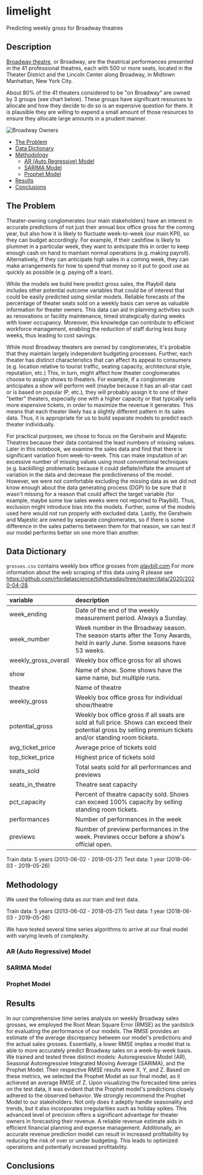 # limelight
Predicting weekly gross for Broadway theatres

## Description

[Broadway theatre](https://en.wikipedia.org/wiki/Broadway_theatre), or Broadway, are the theatrical performances presented in the 41 professional theatres, each with 500 or more seats, located in the Theater District and the Lincoln Center along Broadway, in Midtown Manhattan, New York City. 

About 80% of the 41 theaters considered to be \"on Broadway\" are owned by 3 groups (see chart below). These groups have significant resources to allocate and how they decide to do so is an expensive question for them. It is plausible they are willing to expend a small amount of those resources to ensure they allocate large amounts in a prudent manner.
   
![Broadway Owners](https://raw.githubusercontent.com/Shreeyabehera/limelight/main/img/sunburst_plot_broadway_theatres_owners.png)

<!-- MarkdownTOC autolink="true" autoanchor="true" -->

- [The Problem](#the-problem)
- [Data Dictionary](#Data-dictionary)
- [Methodology](#methodology)
    - [AR (Auto Regressive) Model](#AR-Model)
    - [SARIMA Model](#SARIMA-Model)
    - [Prophet Model](#Prophet-Model)
- [Results](#results)
- [Conclusions](#Conclusion)


<!-- /MarkdownTOC -->



<a id="the-problem"></a>
## The Problem

Theater-owning conglomerates (our main stakeholders) have an interest in accurate predictions of not just their annual box office gross for the coming year, but also how it is likely to fluctuate week-to-week (our main KPI), so they can budget accordingly. For example, if their cashflow is likely to plummet in a particular week, they want to anticipate this in order to keep enough cash on hand to maintain normal operations (e.g. making payroll). Alternatively, if they can anticipate high sales in a coming week, they can make arrangements for how to spend that money so it put to good use as quickly as possible (e.g. paying off a loan).

While the models we build here predict gross sales, the Playbill data includes other potential outcome variables that could be of interest that could be easily predicted using similar models. Reliable forecasts of the percentage of theater seats sold on a weekly basis can serve as valuable information for theater owners. This data can aid in planning activities such as renovations or facility maintenance, timed strategically during weeks with lower occupancy. Moreover, this knowledge can contribute to efficient workforce management, enabling the reduction of staff during less busy weeks, thus leading to cost savings.

While most Broadway theaters are owned by conglomerates, it's probable that they maintain largely independent budgeting processes. Further, each theater has distinct characteristics that can affect its appeal to consumers (e.g. location relative to tourist traffic, seating capacity, architectural style, reputation, etc.) This, in turn, might affect how theater conglomerates choose to assign shows to theaters. For example, if a conglomerate anticipates a show will perform well (maybe because it has an all-star cast or is based on popular IP, etc.), they will probably assign it to one of their "better" theaters, especially one with a higher capacity or that typically sells more expensive tickets, in order to maximize the revenue it generates. This means that each theater likely has a slightly different pattern in its sales data. Thus, it is appropriate for us to build separate models to predict each theater individually.

For practical purposes, we chose to focus on the Gershwin and Majestic Theatres because their data contained the least numbers of missing values. Later in this notebook, we examine the sales data and find that there is significant variation from week-to-week. This can make imputation of an excessive number of missing values using most conventional techniques (e.g. backilling) problematic because it could deflate/inflate the amount of variation in the data and decrease the predictiveness of the model. However, we were not comfortable excluding the missing data as we did not know enough about the data generating process (DGP) to be sure that it wasn't missing for a reason that could affect the target variable (for example, maybe some low sales weeks were not reported to Playbill). Thus, exclusion might introduce bias into the models. Further, some of the models used here would not run properly with excluded data. Lastly, the Gershwin and Majestic are owned by separate conglomerates, so if there is some difference in the sales patterns between them for that reason, we can test if our model performs better on one more than another.




<a id="Data-dictionary"></a>
## Data Dictionary

`grosses.csv` contains weekly box office grosses from [playbill.com](https://www.playbill.com/grosses)
For more information about the web scraping of this data using R please see https://github.com/rfordatascience/tidytuesday/tree/master/data/2020/2020-04-28.

| variable             | description                                                  |
| :------------------- |  :----------------------------------------------------------- |
| week_ending          |  Date of the end of the weekly measurement period. Always a Sunday. |
| week_number          |  Week number in the Broadway season. The season starts after the Tony Awards, held in early June. Some seasons have 53 weeks. |
| weekly_gross_overall |  Weekly box office gross for all shows                        |
| show                 | Name of show. Some shows have the same name, but multiple runs. |
| theatre              |  Name of theatre                                              |
| weekly_gross         |  Weekly box office gross for individual show/theatre                  |
| potential_gross      | Weekly box office gross if all seats are sold at full price. Shows can exceed their potential gross by selling premium tickets and/or standing room tickets. |
| avg_ticket_price     |  Average price of tickets sold                                |
| top_ticket_price     |  Highest price of tickets sold                                |
| seats_sold           |  Total seats sold for all performances and previews           |
| seats_in_theatre     |  Theatre seat capacity                                        |
| pct_capacity         |  Percent of theatre capacity sold. Shows can exceed 100% capacity by selling standing room tickets. |
| performances         |  Number of performances in the week                           |
| previews             |  Number of preview performances in the week. Previews occur before a show's official open. |


Train data: 5 years (2013-06-02 - 2018-05-27)
Test data: 1 year (2018-06-03 - 2019-05-26)




<a id="methodology"></a>
## Methodology
We used the following data as our train and test data.

Train data: 5 years (2013-06-02 - 2018-05-27)
Test data: 1 year (2018-06-03 - 2019-05-26)

We have tested several time series algorithms to arrive at our final model with varying levels of complexity.

<a id="AR-Model"></a>
### AR (Auto Regressive) Model


<a id="SARIMA-Model"></a>
### SARIMA Model


<a id="Prophet-Model"></a>
### Prophet Model


<a id="results"></a>
## Results

In our comprehensive time series analysis on weekly Broadway sales grosses, we employed the Root Mean Square Error (RMSE) as the yardstick for evaluating the performance of our models. The RMSE provides an estimate of the average discrepancy between our model's predictions and the actual sales grosses. Essentially, a lower RMSE implies a model that is able to more accurately predict Broadway sales on a week-by-week basis. We trained and tested three distinct models: Autoregressive Model (AR), Seasonal Autoregressive Integrated Moving Average (SARIMA), and the Prophet Model. Their respective RMSE results were X, Y, and Z. Based on these metrics, we selected the Prophet Model as our final model, as it achieved an average RMSE of Z. Upon visualizing the forecasted time series on the test data, it was evident that the Prophet model's predictions closely adhered to the observed behavior. We strongly recommend the Prophet Model to our stakeholders. Not only does it adeptly handle seasonality and trends, but it also incorporates irregularities such as holiday spikes. This advanced level of precision offers a significant advantage for theater owners in forecasting their revenue. A reliable revenue estimate aids in efficient financial planning and expense management. Additionally, an accurate revenue prediction model can result in increased profitability by reducing the risk of over or under budgeting. This leads to optimized operations and potentially increased profitability.


<a id="Conclusion"></a>
## Conclusions
